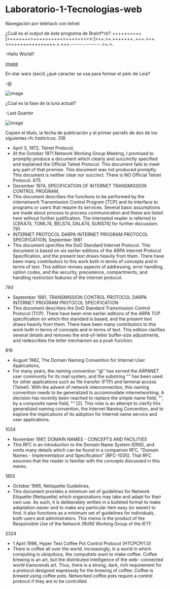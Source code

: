 # Laboratorio-1-Tecnologias-web
Navegación por telehack con telnet

¿Cuál es el output de éste programa de Brainf*ck? ++++++++++[>+++++++>++++++++++>+++>+<<<<-]>++.>+.+++++++..+++.>++.<<+++++++++++++++.>.+++.------.--------.>+.>.

-Hello World!!

[image](https://user-images.githubusercontent.com/77738746/213591483-b8091398-533c-45e7-b5d3-c4e94aaa0c6a.png)

En star wars (ascii) ¿qué caracter se usa para formar el pelo de Leia?

-@

![image](https://user-images.githubusercontent.com/77738746/213593218-11114a5b-50b5-4747-909e-d74b08bf294e.png)

¿Cúal es la fase de la luna actual?

-Last Quarter

![image](https://user-images.githubusercontent.com/77738746/213594402-596bb5cb-0f0d-4bfb-9ffe-9466841aa546.png)

Copien el titulo, la fecha de publicación y el primer parrafo de dos de los siguientes rfc históricos:
318
- April 3, 1972, Telnet Protocol,
- At the October 1971 Network Working Group Meeting, I promised to
   promptly produce a document which clearly and succinctly specified
   and explained the Official Telnet Protocol.  This document fails to
   meet any part of that promise.  This document was not produced
   promptly.  This document is neither clear nor succinct.  There is NO
   Official Telnet Protocol.
675
- December 1974,  SPECIFICATION OF INTERNET TRANSMISSION CONTROL PROGRAM, 
- This document describes the functions to be performed by the
   internetwork Transmission Control Program [TCP] and its interface to
   programs or users that require its services. Several basic
   assumptions are made about process to process communication and these
   are listed here without further justification. The interested reader
   is referred to [CEKA74, TOML74, BELS74, DALA74, SUNS74] for further
   discussion.
791
- INTERNET PROTOCOL DARPA INTERNET PROGRAM PROTOCOL SPECIFICATION,  September 1981
- This document specifies the DoD Standard Internet Protocol.  This
document is based on six earlier editions of the ARPA Internet Protocol
Specification, and the present text draws heavily from them.  There have
been many contributors to this work both in terms of concepts and in
terms of text.  This edition revises aspects of addressing, error
handling, option codes, and the security, precedence, compartments, and
handling restriction features of the internet protocol.
                                 
793
- September 1981,  TRANSMISSION CONTROL PROTOCOL DARPA INTERNET PROGRAM  PROTOCOL SPECIFICATION
- This document describes the DoD Standard Transmission Control Protocol
(TCP).  There have been nine earlier editions of the ARPA TCP
specification on which this standard is based, and the present text
draws heavily from them.  There have been many contributors to this work
both in terms of concepts and in terms of text.  This edition clarifies
several details and removes the end-of-letter buffer-size adjustments,
and redescribes the letter mechanism as a push function.

819
- August 1982,  The Domain Naming Convention for Internet User Applications, 
-  For many years, the naming convention "<user>@<host>" has served the
   ARPANET user community for its mail system, and the substring
   "<host>" has been used for other applications such as file transfer
   (FTP) and terminal access (Telnet).  With the advent of network
   interconnection, this naming convention needs to be generalized to
   accommodate internetworking.  A decision has recently been reached to
   replace the simple name field, "<host>", by a composite name field,
   "<domain>" [2].  This note is an attempt to clarify this generalized
   naming convention, the Internet Naming Convention, and to explore the
   implications of its adoption for Internet name service and user
   applications.
  
1034
- November 1987, DOMAIN NAMES - CONCEPTS AND FACILITIES
- This RFC is an introduction to the Domain Name System (DNS), and omits
many details which can be found in a companion RFC, "Domain Names -
Implementation and Specification" [RFC-1035].  That RFC assumes that the
reader is familiar with the concepts discussed in this memo.
  
1855
- October 1995, Netiquette Guidelines, 
- This document provides a minimum set of guidelines for Network
   Etiquette (Netiquette) which organizations may take and adapt for
   their own use.  As such, it is deliberately written in a bulleted
   format to make adaptation easier and to make any particular item easy
   (or easier) to find.  It also functions as a minimum set of
   guidelines for individuals, both users and administrators.  This memo
   is the product of the Responsible Use of the Network (RUN) Working
   Group of the IETF.

2324
- 1 April 1998, Hyper Text Coffee Pot Control Protocol (HTCPCP/1.0)
- There is coffee all over the world. Increasingly, in a world in which
   computing is ubiquitous, the computists want to make coffee. Coffee
   brewing is an art, but the distributed intelligence of the web-
   connected world transcends art.  Thus, there is a strong, dark, rich
   requirement for a protocol designed espressoly for the brewing of
   coffee. Coffee is brewed using coffee pots.  Networked coffee pots
   require a control protocol if they are to be controlled.  
